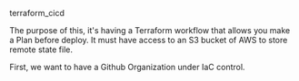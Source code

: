 terraform_cicd

The purpose of this, it's having a Terraform workflow that allows you make a Plan before deploy.
It must have access to an S3 bucket of AWS to store remote state file.

First, we want to have a Github Organization under IaC control.


